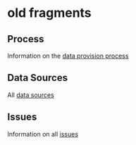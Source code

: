 # old fragments


## Process

Information on the [data provision process](docs/ProvisionProcess.md)

## Data Sources

All [data sources](docs/DataSources.md)


## Issues

Information on all [issues](docs/Issues.md)
